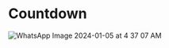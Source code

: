 # Countdown 



![WhatsApp Image 2024-01-05 at 4 37 07 AM](https://github.com/leylamatar/coming-soon-ui/assets/59232417/345c4ec9-1e34-4e09-8b96-1ce1ed7e45a5)
